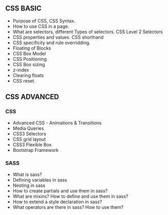   ## CSS BASIC
  * Purpose of CSS, CSS Syntax.
  * How to use CSS in a page.
  * What are selectors, different Types of selectors. CSS Level 2 Selectors
  * CSS properties and values. CSS shorthand
  * CSS specificity and rule overridding.
  * Floating of Blocks
  * CSS Box Model
  * CSS Positioning
  * CSS Box sizing
  * z-index
  * Clearing floats
  * CSS reset.
 ## CSS ADVANCED
  ### CSS
  * Advanced CSS - Animations & Transitions
  * Media Queries
  * CSS3 Selectors
  * CSS grid layout
  * CSS3 Flexible Box
  * Bootstrap Framework
  ### SASS   
  * What is sass?
  * Defining variables in sass
  * Nesting in sass
  * How to create partials and use them in sass?
  * What are mixins? How to define and use them in sass?
  * How to extend a style declaration in sass?
  * What operators are there in sass? How to use them?
